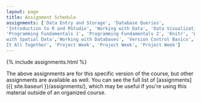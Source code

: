 ```yaml
---
layout: page
title: Assignment Schedule
assignments: ['Data Entry and Storage', 'Database Queries',
'Introduction to R and RStudio', 'Working with Data', 'Data Visualization',
'Programming Fundamentals 1', 'Programming Fundamentals 2', 'Knitr', 'Working
with Spatial Data','Working with Databases', 'Version Control Basics', 'Putting
It All Together', 'Project Week', 'Project Week', 'Project Week']
---
```


{% include assignments.html %}

The above assignments are for this specific version of the course, but other
assignments are available as well. You can see the full list of
[assignments]({{ site.baseurl }}/assignments/), which may be useful if you're using this material
outside of an organized course.

<!-- Schedule Management
- Update the `assignments:` list with `title:` from `assignments/` files. 
- Add 'Template' to `assignments:` to view the course template from `docs/`. 
- The remaining content should be left AS IS.
-->
